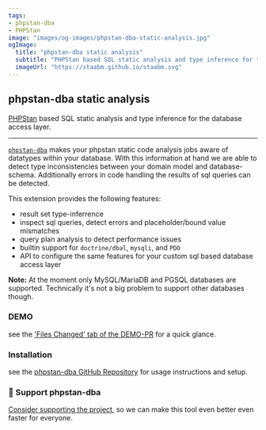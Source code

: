 ```yaml
---
tags:
- phpstan-dba
- PHPStan
image: "images/og-images/phpstan-dba-static-analysis.jpg"
ogImage:
  title: "phpstan-dba static analysis"
  subtitle: "PHPStan based SQL static analysis and type inference for the database access layer"
  imageUrl: "https://staabm.github.io/staabm.svg"
---
```


## phpstan-dba static analysis

[PHPStan](https://phpstan.org/blog/find-bugs-in-your-code-without-writing-tests) based SQL static analysis and type inference for the database access layer.

---

[`phpstan-dba`](https://github.com/staabm/phpstan-dba) makes your phpstan static code analysis jobs aware of datatypes within your database.
With this information at hand we are able to detect type inconsistencies between your domain model and database-schema.
Additionally errors in code handling the results of sql queries can be detected.

This extension provides the following features:

* result set type-inferrence
* inspect sql queries, detect errors and placeholder/bound value mismatches
* query plan analysis to detect performance issues
* builtin support for `doctrine/dbal`, `mysqli`, and `PDO`
* API to configure the same features for your custom sql based database access layer


**Note:**
At the moment only MySQL/MariaDB and PGSQL databases are supported. Technically it's not a big problem to support other databases though.


### DEMO

see the ['Files Changed' tab of the DEMO-PR](https://github.com/staabm/phpstan-dba/pull/61/files#diff-98a3c43049f6a0c859c0303037d9773534396533d7890bad187d465d390d634e) for a quick glance.

### Installation

see the [phpstan-dba GitHub Repository](https://github.com/staabm/phpstan-dba) for usage instructions and setup.

### 💌 Support phpstan-dba

[Consider supporting the project](https://github.com/sponsors/staabm), so we can make this tool even better even faster for everyone.

